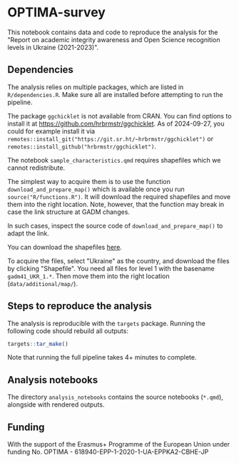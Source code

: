 # OPTIMA-survey

This notebook contains data and code to reproduce the analysis for the "Report
on academic integrity awareness and Open Science recognition levels in Ukraine 
(2021-2023)". 

## Dependencies
The analysis relies on multiple packages, which are listed in 
`R/dependencies.R`. Make sure all are installed before attempting to run the 
pipeline.

The package `ggchicklet` is not available from CRAN. You can find options to 
install it at https://github.com/hrbrmstr/ggchicklet. As of 2024-09-27, you
could for example install it via 
`remotes::install_git("https://git.sr.ht/~hrbrmstr/ggchicklet")` or
`remotes::install_github("hrbrmstr/ggchicklet")`.

The notebook `sample_characteristics.qmd` requires shapefiles which we cannot 
redistribute. 

The simplest way to acquire them is to use the function 
`download_and_prepare_map()` which is 
available once you run `source("R/functions.R")`. It will download the required
shapefiles and move them into the right location. Note, however, that the 
function may break in case the link structure at GADM changes.

In such cases, inspect the source code of 
`download_and_prepare_map()` to adapt the link.

You can download the shapefiles [here](https://gadm.org/download_country.html).

To acquire the files, select "Ukraine" as the country, and download the files
by clicking "Shapefile". You need all files for level 1 with the basename
`gadm41_UKR_1.*`. Then move them into the right location (`data/additional/map/`).


## Steps to reproduce the analysis
The analysis is reproducible with the `targets` package. Running the following
code should rebuild all outputs:

```r
targets::tar_make()
```

Note that running the full pipeline takes 4+ minutes to complete.

## Analysis notebooks
The directory `analysis_notebooks` contains the source notebooks (`*.qmd`), 
alongside with rendered outputs. 


## Funding
With the support of the Erasmus+ Programme of the European Union under funding 
No. OPTIMA - 618940-EPP-1-2020-1-UA-EPPKA2-CBHE-JP	
